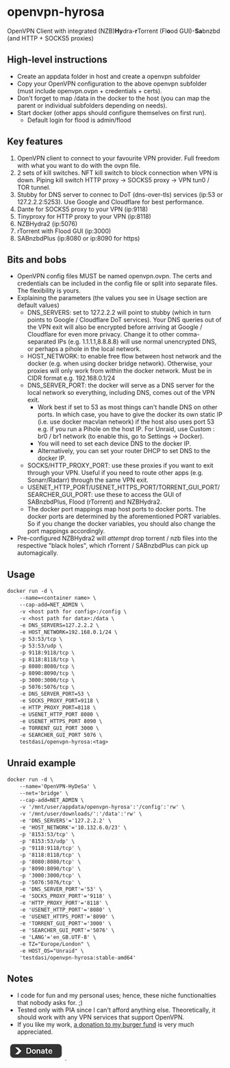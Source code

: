 # openvpn-hyrosa
OpenVPN Client with integrated (NZB)**Hy**dra-**r**Torrent (Fl**o**od GUI)-**Sa**bnzbd (and HTTP + SOCKS5 proxies)

## High-level instructions
* Create an appdata folder in host and create a openvpn subfolder
* Copy your OpenVPN configuration to the above openvpn subfolder (must include openvpn.ovpn + credentials + certs).
* Don't forget to map /data in the docker to the host (you can map the parent or individual subfolders depending on needs).
* Start docker (other apps should configure themselves on first run).
  * Default login for flood is admin/flood

## Key features
1. OpenVPN client to connect to your favourite VPN provider. Full freedom with what you want to do with the ovpn file.
1. 2 sets of kill switches. NFT kill switch to block connection when VPN is down. Piping kill switch HTTP proxy -> SOCKS5 proxy -> VPN tun0 / TOR tunnel.
1. Stubby for DNS server to connec to DoT (dns-over-tls) services (ip:53 or 127.2.2.2:5253). Use Google and Cloudflare for best performance.
1. Dante for SOCKS5 proxy to your VPN (ip:9118)
1. Tinyproxy for HTTP proxy to your VPN (ip:8118)
1. NZBHydra2 (ip:5076)
1. rTorrent with Flood GUI (ip:3000)
1. SABnzbdPlus (ip:8080 or ip:8090 for https)

## Bits and bobs
* OpenVPN config files MUST be named openvpn.ovpn. The certs and credentials can be included in the config file or split into separate files. The flexibility is yours.
* Explaining the parameters (the values you see in Usage section are default values)
  * DNS_SERVERS: set to 127.2.2.2 will point to stubby (which in turn points to Google / Cloudflare DoT services). Your DNS queries out of the VPN exit will also be encrypted before arriving at Google / Cloudflare for even more privacy. Change it to other comma-separated IPs (e.g. 1.1.1.1,8.8.8.8) will use normal unencrypted DNS, or perhaps a pihole in the local network.
  * HOST_NETWORK: to enable free flow between host network and the docker (e.g. when using docker bridge network). Otherwise, your proxies will only work from within the docker network. Must be in CIDR format e.g. 192.168.0.1/24
  * DNS_SERVER_PORT: the docker will serve as a DNS server for the local network so everything, including DNS, comes out of the VPN exit.
    * Work best if set to 53 as most things can't handle DNS on other ports. In which case, you have to give the docker its own static IP (i.e. use docker macvlan network) if the host also uses port 53 e.g. if you run a Pihole on the host IP. For Unraid, use Custom : br0 / br1 network (to enable this, go to Settings -> Docker).
    * You will need to set each device DNS to the docker IP.
    * Alternatively, you can set your router DHCP to set DNS to the docker IP.
  * SOCKS/HTTP_PROXY_PORT: use these proxies if you want to exit through your VPN. Useful if you need to route other apps (e.g. Sonarr/Radarr) through the same VPN exit.
  * USENET_HTTP_PORT/USENET_HTTPS_PORT/TORRENT_GUI_PORT/SEARCHER_GUI_PORT: use these to access the GUI of SABnzbdPlus, Flood (rTorrent) and NZBHydra2.
  * The docker port mappings map host ports to docker ports. The docker ports are determined by the aforementioned PORT variables. So if you change the docker variables, you should also change the port mappings accordingly.
* Pre-configured NZBHydra2 will *attempt* drop torrent / nzb files into the respective "black holes", which rTorrent / SABnzbdPlus can pick up automagically.

## Usage
    docker run -d \
        --name=<container name> \
        --cap-add=NET_ADMIN \
        -v <host path for config>:/config \
        -v <host path for data>:/data \
        -e DNS_SERVERS=127.2.2.2 \
        -e HOST_NETWORK=192.168.0.1/24 \
        -p 53:53/tcp \
        -p 53:53/udp \
        -p 9118:9118/tcp \
        -p 8118:8118/tcp \
        -p 8080:8080/tcp \
        -p 8090:8090/tcp \
        -p 3000:3000/tcp \
        -p 5076:5076/tcp \
        -e DNS_SERVER_PORT=53 \
        -e SOCKS_PROXY_PORT=9118 \
        -e HTTP_PROXY_PORT=8118 \
        -e USENET_HTTP_PORT 8080 \
        -e USENET_HTTPS_PORT 8090 \
        -e TORRENT_GUI_PORT 3000 \
        -e SEARCHER_GUI_PORT 5076 \
        testdasi/openvpn-hyrosa:<tag>

## Unraid example
    docker run -d \
        --name='OpenVPN-HyDeSa' \
        --net='bridge' \
        --cap-add=NET_ADMIN \
        -v '/mnt/user/appdata/openvpn-hyrosa':'/config':'rw' \
        -v '/mnt/user/downloads/':'/data':'rw' \
        -e 'DNS_SERVERS'='127.2.2.2' \
        -e 'HOST_NETWORK'='10.132.6.0/23' \
        -p '8153:53/tcp' \
        -p '8153:53/udp' \
        -p '9118:9118/tcp' \
        -p '8118:8118/tcp' \
        -p '8080:8080/tcp' \
        -p '8090:8090/tcp' \
        -p '3000:3000/tcp' \
        -p '5076:5076/tcp' \
        -e 'DNS_SERVER_PORT'='53' \
        -e 'SOCKS_PROXY_PORT'='9118' \
        -e 'HTTP_PROXY_PORT'='8118' \
        -e 'USENET_HTTP_PORT'='8080' \
        -e 'USENET_HTTPS_PORT'='8090' \
        -e 'TORRENT_GUI_PORT'='3000' \
        -e 'SEARCHER_GUI_PORT'='5076' \
        -e 'LANG'='en_GB.UTF-8' \
        -e TZ="Europe/London" \
        -e HOST_OS="Unraid" \
        'testdasi/openvpn-hyrosa:stable-amd64' 

## Notes
* I code for fun and my personal uses; hence, these niche functionalties that nobody asks for. ;)
* Tested only with PIA since I can't afford anything else. Theoretically, it should work with any VPN services that support OpenVPN.
* If you like my work, [a donation to my burger fund](https://paypal.me/mersenne) is very much appreciated.

[![Donate](https://raw.githubusercontent.com/testdasi/testdasi-unraid-repo/master/donate-button-small.png)](https://paypal.me/mersenne). 
